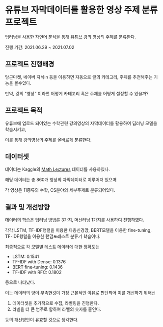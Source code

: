 # 유튜브 자막데이터를 활용한 영상 주제 분류 프로젝트
딥러닝을 사용한 자연어 분석을 통해 유튜브 강의 영상의 주제를 분류한다.

진행 기간: 2021.06.29 ~ 2021.07.02

프로젝트 진행배경
---

당근마켓, 네이버 지식in 등을 이용하면 자동으로 글의 카테고리, 주제를 추천해주는 기능을 볼수있다.

만약, 강의 "영상" 이라면 어떻게 카테고리 혹은 주제를 어떻게 설정할 수 있을까?

프로젝트 목적
---
유튜브에 업로드 되어있는 수학관련 강의영상의 자막데이터를 활용하여 딥러닝 모델을 학습시키고,

이를 통해 강의영상의 주제를 올바르게 분류한다.

데이터셋
---
데이터는 Kaggle의 [Math Lectures](https://www.kaggle.com/extralime/math-lectures) 데이터를 사용하였다.

해당 데이터는 총 860개 영상의 자막데이터로 이루어져 있으며

각 영상은 11종류의 수학, CS분야의 세부주제로 분류되어있다.

결과 및 개선방향
---
데이터의 학습은 딥러닝 방법론 3가지, 머신러닝 1가지를 사용하여 진행하였다.

각각 LSTM, TF-IDF행렬을 이용한 다층신경망, BERT모델을 이용한 fine-tuning, TF-IDF행렬을 이용한 랜덤포레스트 분류기 학습이다.

최종적으로 각 모델별 테스트 데이터에 대한 정확도는
* LSTM: 0.1541
* TF-IDF with Dense: 0.1376
* BERT fine-tuning: 0.1436
* TF-IDF with RFC: 0.1802

등으로 나타났다.

이는 데이터의 양이 부족한것이 가장 근본적인 이유로 판단되어 이를 개선하기 위해선
1. 데이터셋을 추가적으로 수집, 라벨링을 진행한다.
2. 라벨을 더 큰 범주로 합하여 라벨의 숫자를 줄인다.

등의 개선방안이 유효할 것으로 생각한다.
